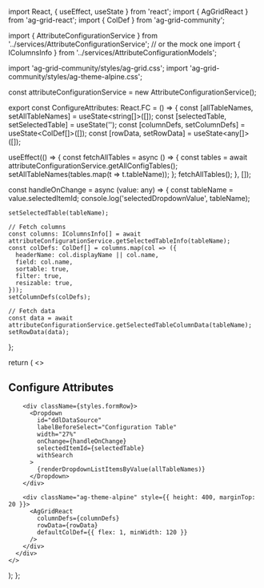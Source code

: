 import React, { useEffect, useState } from 'react';
import { AgGridReact } from 'ag-grid-react';
import { ColDef } from 'ag-grid-community';

import { AttributeConfigurationService } from '../services/AttributeConfigurationService'; // or the mock one
import { IColumnsInfo } from '../services/AttributeConfigurationModels';

import 'ag-grid-community/styles/ag-grid.css';
import 'ag-grid-community/styles/ag-theme-alpine.css';

const attributeConfigurationService = new AttributeConfigurationService();

export const ConfigureAttributes: React.FC = () => {
  const [allTableNames, setAllTableNames] = useState<string[]>([]);
  const [selectedTable, setSelectedTable] = useState<string>('');
  const [columnDefs, setColumnDefs] = useState<ColDef[]>([]);
  const [rowData, setRowData] = useState<any[]>([]);

  useEffect(() => {
    const fetchAllTables = async () => {
      const tables = await attributeConfigurationService.getAllConfigTables();
      setAllTableNames(tables.map(t => t.tableName));
    };
    fetchAllTables();
  }, []);

  const handleOnChange = async (value: any) => {
    const tableName = value.selectedItemId;
    console.log('selectedDropdownValue', tableName);

    setSelectedTable(tableName);

    // Fetch columns
    const columns: IColumnsInfo[] = await attributeConfigurationService.getSelectedTableInfo(tableName);
    const colDefs: ColDef[] = columns.map(col => ({
      headerName: col.displayName || col.name,
      field: col.name,
      sortable: true,
      filter: true,
      resizable: true,
    }));
    setColumnDefs(colDefs);

    // Fetch data
    const data = await attributeConfigurationService.getSelectedTableColumnData(tableName);
    setRowData(data);
  };

  return (
    <>
      <div className={styles.pageLayout}>
        <div className={layoutStyles.pageHeader}>
          <h2>Configure Attributes</h2>
        </div>

        <div className={styles.formRow}>
          <Dropdown
            id="ddlDataSource"
            labelBeforeSelect="Configuration Table"
            width="27%"
            onChange={handleOnChange}
            selectedItemId={selectedTable}
            withSearch
          >
            {renderDropdownListItemsByValue(allTableNames)}
          </Dropdown>
        </div>

        <div className="ag-theme-alpine" style={{ height: 400, marginTop: 20 }}>
          <AgGridReact
            columnDefs={columnDefs}
            rowData={rowData}
            defaultColDef={{ flex: 1, minWidth: 120 }}
          />
        </div>
      </div>
    </>
  );
};

